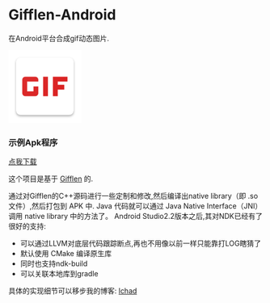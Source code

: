 # Gifflen-Android

在Android平台合成gif动态图片.

![](app/src/main/res/mipmap-xxhdpi/ic_launcher_square.png)

### 示例Apk程序
[点我下载](https://fir.im/18z5)




这个项目是基于 [Gifflen](http://jiggawatt.org/badc0de/android/index.html#gifflen) 的.

通过对Gifflen的C++源码进行一些定制和修改,然后编译出native library（即 .so 文件）,然后打包到 APK 中. Java 代码就可以通过 Java Native Interface（JNI）调用 native library 中的方法了。
Android Studio2.2版本之后,其对NDK已经有了很好的支持:
- 可以通过LLVM对底层代码跟踪断点,再也不用像以前一样只能靠打LOG瞎猜了
- 默认使用 CMake 编译原生库
- 同时也支持ndk-build
- 可以关联本地库到gradle




具体的实现细节可以移步我的博客: [lchad](https://www.lchad.github.io)
